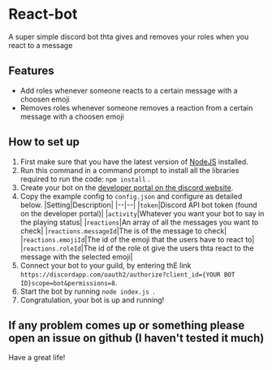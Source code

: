 # React-bot
A super simple discord bot thta gives and removes your roles when you react to a message


## Features
- Add roles whenever someone reacts to a certain message with a choosen emoji
- Removes roles whenever someone removes a reaction from a certain message with a choosen emoji

## How to set up
  1. First make sure that you have the latest version of [NodeJS](https://nodejs.org/en/) installed.
  2. Run this command in a command prompt to install all the libraries required to run the code: `npm install` .
  3. Create your bot on the [developer portal on the discord website](https://discordapp.com/developers).
  4. Copy the example config to `config.json` and configure as detailed below.
  |Setting|Description|
  |--|--|
  |`token`|Discord API bot token (found on the developer portal)|
  |`activity`|Whatever you want your bot to say in the playing status|
  |`reactions`|An array of all the messages you want to check|
  |`reactions.messageId`|The is of the message to check|
  |`reactions.emojiId`|The id of the emoji that the users have to react to|
  |`reactions.roleId`|The id of the role ot give the users thta react to the message with the selected emoji|
  5. Connect your bot to your guild, by entering thE link `https://discordapp.com/oauth2/authorize?client_id={YOUR BOT ID}scope=bot&permissions=8`.
  7. Start the bot by running `node index.js `.
  8. Congratulation, your bot is up and running!
  
## If any problem comes up or something please open an issue on github (I haven't tested it much)

 Have a great life!
